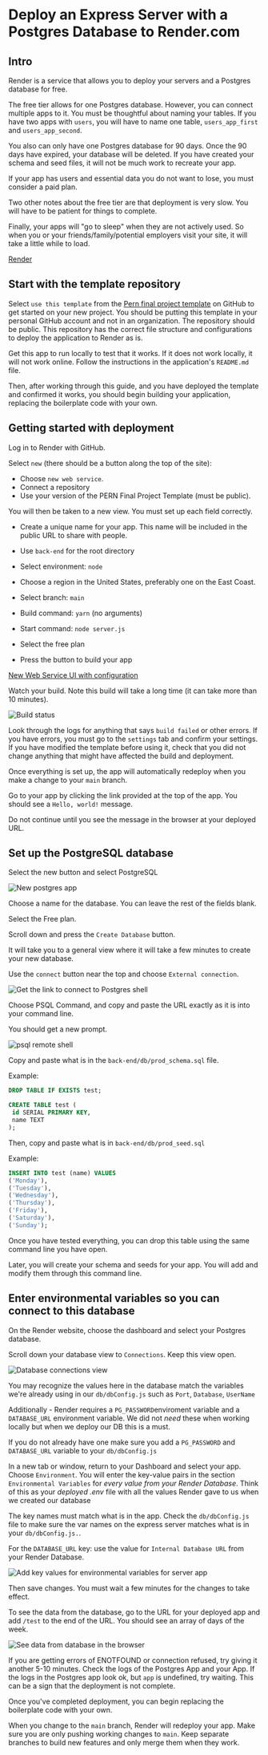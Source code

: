# Deploy an Express Server with a Postgres Database to Render.com

## Intro

Render is a service that allows you to deploy your servers and a Postgres database for free.

The free tier allows for one Postgres database. However, you can connect multiple apps to it. You must be thoughtful about naming your tables. If you have two apps with `users`, you will have to name one table, `users_app_first` and `users_app_second`.

You also can only have one Postgres database for 90 days. Once the 90 days have expired, your database will be deleted. If you have created your schema and seed files, it will not be much work to recreate your app.

If your app has users and essential data you do not want to lose, you must consider a paid plan.

Two other notes about the free tier are that deployment is very slow. You will have to be patient for things to complete.

Finally, your apps will "go to sleep" when they are not actively used. So when you or your friends/family/potential employers visit your site, it will take a little while to load.

[Render](https://render.com)

## Start with the template repository

Select `use this template` from the [Pern final project template](https://github.com/joinpursuit/template-pern-project) on GitHub to get started on your new project. You should be putting this template in your personal GitHub account and not in an organization. The repository should be public. This repository has the correct file structure and configurations to deploy the application to Render as is.

Get this app to run locally to test that it works. If it does not work locally, it will not work online. Follow the instructions in the application's `README.md` file.

Then, after working through this guide, and you have deployed the template and confirmed it works, you should begin building your application, replacing the boilerplate code with your own.

## Getting started with deployment

Log in to Render with GitHub.

Select `new` (there should be a button along the top of the site):

- Choose `new web service`.
- Connect a repository
- Use your version of the PERN Final Project Template (must be public).

You will then be taken to a new view. You must set up each field correctly.

- Create a unique name for your app. This name will be included in the public URL to share with people.

- Use `back-end` for the root directory
- Select environment: `node`
- Choose a region in the United States, preferably one on the East Coast.
- Select branch: `main`
- Build command: `yarn` (no arguments)
- Start command: `node server.js`
- Select the free plan
- Press the button to build your app

[New Web Service UI with configuration](https://github.com/joinpursuit/pern-final-project-template)

Watch your build. Note this build will take a long time (it can take more than 10 minutes).

![Build status](./assets/build-status.png)

Look through the logs for anything that says `build failed` or other errors. If you have errors, you must go to the `settings` tab and confirm your settings. If you have modified the template before using it, check that you did not change anything that might have affected the build and deployment.

Once everything is set up, the app will automatically redeploy when you make a change to your `main` branch.

Go to your app by clicking the link provided at the top of the app. You should see a `Hello, world!` message.

Do not continue until you see the message in the browser at your deployed URL.

## Set up the PostgreSQL database

Select the new button and select PostgreSQL

![New postgres app](./assets/new-postgres.png)

Choose a name for the database. You can leave the rest of the fields blank.

Select the Free plan.

Scroll down and press the `Create Database` button.

It will take you to a general view where it will take a few minutes to create your new database.

Use the `connect` button near the top and choose `External connection`.

![Get the link to connect to Postgres shell](./assets/get-connection-string.png)

Choose PSQL Command, and copy and paste the URL exactly as it is into your command line.

You should get a new prompt.

![psql remote shell](./assets/psql-remote-shell.png)

Copy and paste what is in the `back-end/db/prod_schema.sql` file.

Example:

```sql
DROP TABLE IF EXISTS test;

CREATE TABLE test (
 id SERIAL PRIMARY KEY,
 name TEXT
);
```

Then, copy and paste what is in `back-end/db/prod_seed.sql`

Example:

```sql
INSERT INTO test (name) VALUES
('Monday'),
('Tuesday'),
('Wednesday'),
('Thursday'),
('Friday'),
('Saturday'),
('Sunday');
```

Once you have tested everything, you can drop this table using the same command line you have open.

Later, you will create your schema and seeds for your app. You will add and modify them through this command line.

## Enter environmental variables so you can connect to this database

On the Render website, choose the dashboard and select your Postgres database.

Scroll down your database view to `Connections`. Keep this view open.

![Database connections view](./assets/see-connection-values-from-pg-app.png)

You may recognize the values here in the database match the variables we're already using in our `db/dbConfig.js` such as `Port`, `Database`, `UserName`

Additionally - Render requires a `PG_PASSWORD`enviroment variable and a `DATABASE_URL` environment variable.  We did not _need_ these when working locally but when we deploy our DB this is a must.

If you do not already have one make sure you add a `PG_PASSWORD` and `DATABASE_URL` variable to your `db/dbConfig.js`

In a new tab or window, return to your Dashboard and select your app. Choose `Environment`. 
You will enter the key-value pairs in the section `Environmental Variables` for _every value from your Render Database_.  Think of this as your _deployed .env_ file with all the values Render gave to us when we created our database

The key names must match what is in the app. Check the `db/dbConfig.js` file to make sure the var names on the express server matches what is in your `db/dbConfig.js.`.

For the `DATABASE_URL` key: use the value for `Internal Database URL` from your Render Database.
  
![Add key values for environmental variables for server app](./assets/add-environmental-variables-to-app.png)

Then save changes. You must wait a few minutes for the changes to take effect.

To see the data from the database, go to the URL for your deployed app and add `/test` to the end of the URL. You should see an array of days of the week.

![See data from database in the browser](./assets/see-data-in-browser.png)

If you are getting errors of ENOTFOUND or connection refused, try giving it another 5-10 minutes. Check the logs of the Postgres App and your App. If the logs in the Postgres app look ok, but `app` is undefined, try waiting. This can be a sign that the deployment is not complete.

Once you've completed deployment, you can begin replacing the boilerplate code with your own.

When you change to the `main` branch, Render will redeploy your app. Make sure you are only pushing working changes to `main`. Keep separate branches to build new features and only merge them when they work.
